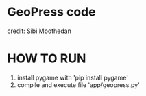 # GeoPress code
credit: Sibi Moothedan

# HOW TO RUN
1. install pygame with 'pip install pygame'
2. compile and execute file 'app/geopress.py'

